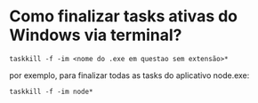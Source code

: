 # Como finalizar tasks ativas do Windows via terminal?

```
taskkill -f -im <nome do .exe em questao sem extensão>*
```

por exemplo, para finalizar todas as tasks do aplicativo node.exe:

```
taskkill -f -im node*
```